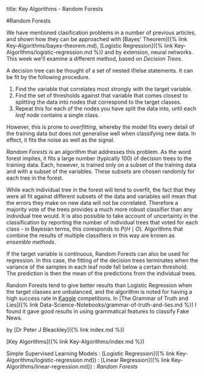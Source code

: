 title: Key Algorithms - Random Forests

#Random Forests

We have mentioned clasification problems in a number of previous articles, and shown how they can be approached with [Bayes' Theorem]({% link Key-Algorithms/bayes-theorem.md), [Logistic Regression]({% link Key-Algorithms/logistic-regression.md %}) and by extension, neural networks. This week we'll examine a different method, based on *Decision Trees*.

A decision tree can be thought of a set of nested if/else statements. It can be fit by the following procedure.

1. Find the variable that correlates most strongly with the target variable.
2. Find the set of thresholds against that variable that comes closest to splitting the data into nodes that correspond to the target classes.
3. Repeat this for each of the nodes you have split the data into, until each *leaf node* contains a single class.

However, this is prone to *overfitting*, whereby the model fits every detail of the training data but does not generalise well when classifying new data. In effect, it fits the noise as well as the signal.

*Random Forests* is an algorithm that addresses this problem. As the word forest implies, it fits a large number (typically 100) of decision trees to the training data. Each, however, is trained only on a subset of the training data and with a subset of the variables. These subsets are chosen randomly for each tree in the forest.

While each individual tree in the forest will tend to overfit, the fact that they were all fit against different subsets of the data and variables will mean that the errors they make on new data will not be correlated. Therefore a majority vote of the trees provides a much more robust classifier than any individual tree would. It is also possible to take account of uncertainty in the classification by reporting the number of individual trees that voted for each class - in Bayesian terms, this coresponds to $P(H \mid O)$. Algorithms that combine the results of multiple classifiers in this way are known as *ensemble methods*.

If the target variable is continuous, Random Forests can also be used for regression. In this case, the fitting of the decision trees terminates when the variance of the samples in each leaf node fall below a certain threshold. The prediction is then the mean of the predictions from the individual trees.

Random Forests tend to give better results than Logistic Regression when the target classes are unbalanced, and the algorithm is noted for having a high success rate in [Kaggle](https://kaggle.com) competitions. In [The Grammar of Truth and Lies]({% link Data-Science-Notebooks/grammar-of-truth-and-lies.md %}) I found it gave good results in using grammatical features to classify Fake News.

by [Dr Peter J Bleackley]({% link index.md %})

[Key Algorithms]({% link Key-Algorithms/index.md %})

Simple Supervised Learning Models
: [Logistic Regression]({% link Key-Algorithms/logistic-regression.md})
: [Linear Regression]({% link Key-Algorithms/linear-regression.md})
: *Random Forests*
